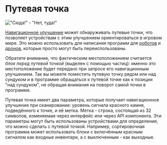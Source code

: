 # Путевая точка

!["Сюда!" - "Нет, туда!"](oredict:opencomputers:waypoint)

[Навигационное улучшение](../item/navigationUpgrade.md) может обнаруживать путевые точки, что позволяет устройствам с этим улучшением ориентироваться в игровом мире. Это можно использовать для написания программ для [роботов](robot.md) и [дронов](../item/drone.md), которые просто могут быть переиспользованы.

Обратите внимание, что фактическим местоположением считается *блок перед путевой точкой* (выделен с помощью частиц): именно это местоположение будет передано при запросе его навигационным улучшением. Так вы можете поместить путевую точку рядом или над сундуком и в программе обращаться к путевой точке как к позиции "над сундуком", не обращая внимания на поворот самой точки в программе.

Путевая точка имеет два параметра, которые получает навигационное улучшение при сканировании: уровень сигнала красного камня, подведённого к точке, и её метка. Метка - строка, состоящая из 32 символов, изменяемая через интерфейс или через API компонента. Эти параметры могут быть использованы устройствами для определения, что можно сделать с путевой точкой. Например, сортировочная программа может использовать блоки с включённым красным сигналом как входные инвентари, а с выключенным - как выходные.
